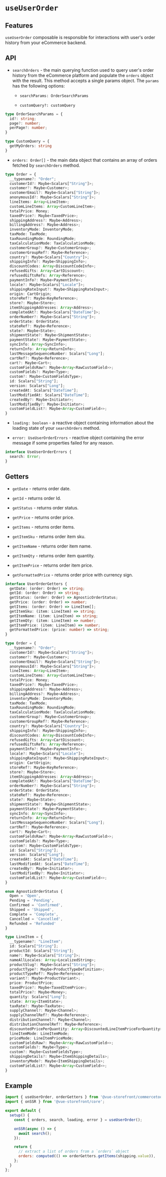 # `useUserOrder`

## Features

`useUserOrder` composable is responsible for interactions with user's order history from your eCommerce backend.

## API

- `searchOrders` - the main querying function used to query user's order history from the eCommerce platform and populate the `orders` object with the result. This method accepts a single params object. The `params` has the following options:

    - `searchParams: OrderSearchParams`
      
    - `customQuery?: customQuery`
    
```ts
type OrderSearchParams = {
  id?: string;
  page?: number;
  perPage?: number;
}

type CustomQuery = {
  getMyOrders: string
}
```

- `orders: Order[]` - the main data object that contains an array of orders fetched by `searchOrders` method.

```ts
type Order = {
  __typename?: "Order";
  customerId?: Maybe<Scalars["String"]>;
  customer?: Maybe<Customer>;
  customerEmail?: Maybe<Scalars["String"]>;
  anonymousId?: Maybe<Scalars["String"]>;
  lineItems: Array<LineItem>;
  customLineItems: Array<CustomLineItem>;
  totalPrice: Money;
  taxedPrice?: Maybe<TaxedPrice>;
  shippingAddress?: Maybe<Address>;
  billingAddress?: Maybe<Address>;
  inventoryMode: InventoryMode;
  taxMode: TaxMode;
  taxRoundingMode: RoundingMode;
  taxCalculationMode: TaxCalculationMode;
  customerGroup?: Maybe<CustomerGroup>;
  customerGroupRef?: Maybe<Reference>;
  country?: Maybe<Scalars["Country"]>;
  shippingInfo?: Maybe<ShippingInfo>;
  discountCodes: Array<DiscountCodeInfo>;
  refusedGifts: Array<CartDiscount>;
  refusedGiftsRefs: Array<Reference>;
  paymentInfo?: Maybe<PaymentInfo>;
  locale?: Maybe<Scalars["Locale"]>;
  shippingRateInput?: Maybe<ShippingRateInput>;
  origin: CartOrigin;
  storeRef?: Maybe<KeyReference>;
  store?: Maybe<Store>;
  itemShippingAddresses: Array<Address>;
  completedAt?: Maybe<Scalars["DateTime"]>;
  orderNumber?: Maybe<Scalars["String"]>;
  orderState: OrderState;
  stateRef?: Maybe<Reference>;
  state?: Maybe<State>;
  shipmentState?: Maybe<ShipmentState>;
  paymentState?: Maybe<PaymentState>;
  syncInfo: Array<SyncInfo>;
  returnInfo: Array<ReturnInfo>;
  lastMessageSequenceNumber: Scalars["Long"];
  cartRef?: Maybe<Reference>;
  cart?: Maybe<Cart>;
  customFieldsRaw?: Maybe<Array<RawCustomField>>;
  customFields?: Maybe<Type>;
  custom?: Maybe<CustomFieldsType>;
  id: Scalars["String"];
  version: Scalars["Long"];
  createdAt: Scalars["DateTime"];
  lastModifiedAt: Scalars["DateTime"];
  createdBy?: Maybe<Initiator>;
  lastModifiedBy?: Maybe<Initiator>;
  customFieldList?: Maybe<Array<CustomField>>;
}
```

- `loading: boolean` - a reactive object containing information about the loading state of your `searchOrders` method.

- `error: UseUserOrderErrors` - reactive object containing the error message if some properties failed for any reason.

```ts
interface UseUserOrderErrors {
  search: Error;
}
```

## Getters

- `getDate` - returns order date.

- `getId` - returns order Id.

- `getStatus` - returns order status.

- `getPrice` - returns order price.

- `getItems` - returns order items.

- `getItemSku` - returns order item sku.

- `getItemName` - returns order item name.

- `getItemQty` - returns order item quantity.

- `getItemPrice` - returns order item price.

- `getFormattedPrice` - returns order price with currency sign.

```ts
interface UserOrderGetters {
  getDate: (order: Order) => string;
  getId: (order: Order) => string;
  getStatus: (order: Order) => AgnosticOrderStatus;
  getPrice: (order: Order) => number;
  getItems: (order: Order) => LineItem[];
  getItemSku: (item: LineItem) => string;
  getItemName: (item: LineItem) => string;
  getItemQty: (item: LineItem) => number;
  getItemPrice: (item: LineItem) => number;
  getFormattedPrice: (price: number) => string;
}

type Order = {
  __typename?: "Order";
  customerId?: Maybe<Scalars["String"]>;
  customer?: Maybe<Customer>;
  customerEmail?: Maybe<Scalars["String"]>;
  anonymousId?: Maybe<Scalars["String"]>;
  lineItems: Array<LineItem>;
  customLineItems: Array<CustomLineItem>;
  totalPrice: Money;
  taxedPrice?: Maybe<TaxedPrice>;
  shippingAddress?: Maybe<Address>;
  billingAddress?: Maybe<Address>;
  inventoryMode: InventoryMode;
  taxMode: TaxMode;
  taxRoundingMode: RoundingMode;
  taxCalculationMode: TaxCalculationMode;
  customerGroup?: Maybe<CustomerGroup>;
  customerGroupRef?: Maybe<Reference>;
  country?: Maybe<Scalars["Country"]>;
  shippingInfo?: Maybe<ShippingInfo>;
  discountCodes: Array<DiscountCodeInfo>;
  refusedGifts: Array<CartDiscount>;
  refusedGiftsRefs: Array<Reference>;
  paymentInfo?: Maybe<PaymentInfo>;
  locale?: Maybe<Scalars["Locale"]>;
  shippingRateInput?: Maybe<ShippingRateInput>;
  origin: CartOrigin;
  storeRef?: Maybe<KeyReference>;
  store?: Maybe<Store>;
  itemShippingAddresses: Array<Address>;
  completedAt?: Maybe<Scalars["DateTime"]>;
  orderNumber?: Maybe<Scalars["String"]>;
  orderState: OrderState;
  stateRef?: Maybe<Reference>;
  state?: Maybe<State>;
  shipmentState?: Maybe<ShipmentState>;
  paymentState?: Maybe<PaymentState>;
  syncInfo: Array<SyncInfo>;
  returnInfo: Array<ReturnInfo>;
  lastMessageSequenceNumber: Scalars["Long"];
  cartRef?: Maybe<Reference>;
  cart?: Maybe<Cart>;
  customFieldsRaw?: Maybe<Array<RawCustomField>>;
  customFields?: Maybe<Type>;
  custom?: Maybe<CustomFieldsType>;
  id: Scalars["String"];
  version: Scalars["Long"];
  createdAt: Scalars["DateTime"];
  lastModifiedAt: Scalars["DateTime"];
  createdBy?: Maybe<Initiator>;
  lastModifiedBy?: Maybe<Initiator>;
  customFieldList?: Maybe<Array<CustomField>>;
}

enum AgnosticOrderStatus {
  Open = 'Open',
  Pending = 'Pending',
  Confirmed = 'Confirmed',
  Shipped = 'Shipped',
  Complete = 'Complete',
  Cancelled = 'Cancelled',
  Refunded = 'Refunded'
}

type LineItem = {
  __typename?: "LineItem";
  id: Scalars["String"];
  productId: Scalars["String"];
  name?: Maybe<Scalars["String"]>;
  nameAllLocales: Array<LocalizedString>;
  productSlug?: Maybe<Scalars["String"]>;
  productType?: Maybe<ProductTypeDefinition>;
  productTypeRef?: Maybe<Reference>;
  variant?: Maybe<ProductVariant>;
  price: ProductPrice;
  taxedPrice?: Maybe<TaxedItemPrice>;
  totalPrice?: Maybe<Money>;
  quantity: Scalars["Long"];
  state: Array<ItemState>;
  taxRate?: Maybe<TaxRate>;
  supplyChannel?: Maybe<Channel>;
  supplyChannelRef?: Maybe<Reference>;
  distributionChannel?: Maybe<Channel>;
  distributionChannelRef?: Maybe<Reference>;
  discountedPricePerQuantity: Array<DiscountedLineItemPriceForQuantity>;
  lineItemMode: LineItemMode;
  priceMode: LineItemPriceMode;
  customFieldsRaw?: Maybe<Array<RawCustomField>>;
  customFields?: Maybe<Type>;
  custom?: Maybe<CustomFieldsType>;
  shippingDetails?: Maybe<ItemShippingDetails>;
  inventoryMode?: Maybe<ItemShippingDetails>;
  customFieldList?: Maybe<Array<CustomField>>;
}
```

## Example

```js
import { useUserOrder, orderGetters } from '@vue-storefront/commercetools';
import { onSSR } from '@vue-storefront/core';

export default {
  setup() {
    const { orders, search, loading, error } = useUserOrder();

    onSSR(async () => {
      await search();
    });

    return {
      // extract a list of orders from a `orders` object
      orders: computed(() => orderGetters.getItems(shipping.value)),
    };
  }
};
```
